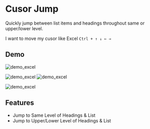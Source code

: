 # Cusor Jump

Quickly jump between list items and headings throughout same or upper/lower level.

I want to move my cusor like Excel `Ctrl + ↑ ↓ ← →`

## Demo

![demo_excel](https://github.com/LifeFi/obsidian-jump/assets/102175174/00f451af-f01d-471f-b8e6-db9c1bf68007)


![demo_excel](https://github.com/LifeFi/obsidian-jump/assets/102175174/15cfa945-a84b-454f-bde9-09101fb12daf)
![demo_excel](https://github.com/LifeFi/obsidian-jump/assets/102175174/f3c19c16-3af4-4ba0-bade-1a782fdf11cb)

![demo_excel](https://imgur.com/a/aJJpeQJ)
## Features

-   Jump to Same Level of Headings & List
-   Jump to Upper/Lower Level of Headings & List
